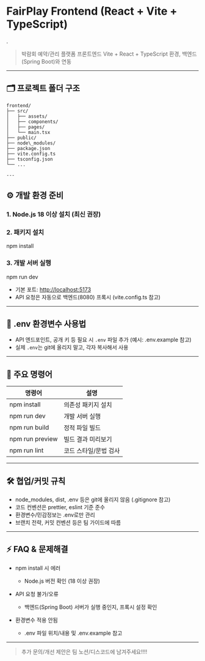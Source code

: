 # FairPlay Frontend (React + Vite + TypeScript)
.
> 박람회 예약/관리 플랫폼 프론트엔드
> Vite + React + TypeScript 환경, 백엔드(Spring Boot)와 연동

---

## 🗂️ 프로젝트 폴더 구조
```
frontend/
├── src/
│   ├── assets/
│   ├── components/
│   ├── pages/
│   └── main.tsx
├── public/
├── node\_modules/
├── package.json
├── vite.config.ts
├── tsconfig.json
└── ...

---

```

## ⚙️ 개발 환경 준비

### 1. Node.js 18 이상 설치 (최신 권장)

### 2. 패키지 설치

npm install

### 3. 개발 서버 실행

npm run dev

* 기본 포트: [http://localhost:5173](http://localhost:5173)
* API 요청은 자동으로 백엔드(8080) 프록시 (vite.config.ts 참고)

---

## 🌱 .env 환경변수 사용법

* API 엔드포인트, 공개 키 등 필요 시 `.env` 파일 추가 (예시: .env.example 참고)
* 실제 `.env`는 git에 올리지 말고, 각자 복사해서 사용

---

## 🚀 주요 명령어

| 명령어             | 설명           |
| --------------- | ------------ |
| npm install     | 의존성 패키지 설치   |
| npm run dev     | 개발 서버 실행     |
| npm run build   | 정적 파일 빌드     |
| npm run preview | 빌드 결과 미리보기   |
| npm run lint    | 코드 스타일/문법 검사 |

---

## 🛠️ 협업/커밋 규칙

* node\_modules, dist, .env 등은 git에 올리지 않음 (.gitignore 참고)
* 코드 컨벤션은 prettier, eslint 기준 준수
* 환경변수/민감정보는 .env로만 관리
* 브랜치 전략, 커밋 컨벤션 등은 팀 가이드에 따름

---

## ⚡️ FAQ & 문제해결

* npm install 시 에러

    * Node.js 버전 확인 (18 이상 권장)
* API 요청 불가/오류

    * 백엔드(Spring Boot) 서버가 실행 중인지, 프록시 설정 확인
* 환경변수 적용 안됨

    * .env 파일 위치/내용 및 .env.example 참고

---

> 추가 문의/개선 제안은 팀 노션/디스코드에 남겨주세요!!!!

